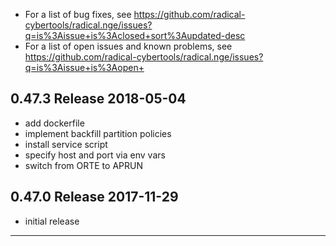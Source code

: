 
  - For a list of bug fixes, see 
    https://github.com/radical-cybertools/radical.nge/issues?q=is%3Aissue+is%3Aclosed+sort%3Aupdated-desc
  - For a list of open issues and known problems, see
    https://github.com/radical-cybertools/radical.nge/issues?q=is%3Aissue+is%3Aopen+


0.47.3 Release                                                        2018-05-04
--------------------------------------------------------------------------------

  - add dockerfile
  - implement backfill partition policies 
  - install service script 
  - specify host and port via env vars 
  - switch from ORTE to APRUN 


0.47.0 Release                                                        2017-11-29
--------------------------------------------------------------------------------

  - initial release


--------------------------------------------------------------------------------


